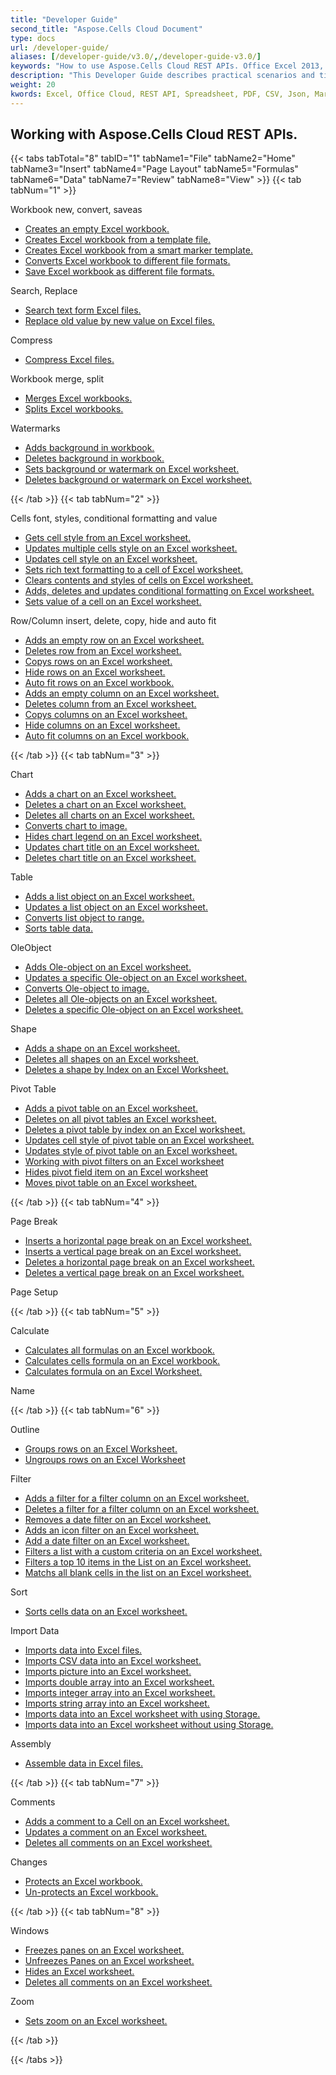 ```yaml
---
title: "Developer Guide"
second_title: "Aspose.Cells Cloud Document"
type: docs
url: /developer-guide/
aliases: [/developer-guide/v3.0/,/developer-guide-v3.0/]
keywords: "How to use Aspose.Cells Cloud REST APIs. Office Excel 2013,  Office Excel 2016,  Office Excel 2019,office Excel 365."
description: "This Developer Guide describes practical scenarios and tips to help you use specific Aspose.Cells for .NET features, achieve a certain Excel document appearance, or make a use case possible."
weight: 20
kwords: Excel, Office Cloud, REST API, Spreadsheet, PDF, CSV, Json, Markdwon, Developer Guide
---
```


## Working with Aspose.Cells Cloud REST APIs.

{{< tabs tabTotal="8" tabID="1" tabName1="File" tabName2="Home" tabName3="Insert" tabName4="Page Layout" tabName5="Formulas" tabName6="Data" tabName7="Review" tabName8="View" >}}
{{< tab tabNum="1" >}}
<div class="row">
    <div class="col-md-6">
        <p>Workbook new, convert, saveas</p>
        <ul>
            <li><a href="/cells/create-an-empty-excel-workbook/">Creates an empty Excel workbook.</a></li>
            <li><a href="/cells/create-excel-workbook-from-a-template-file/">Creates Excel workbook from a template file.</a></li>
            <li><a href="/cells/create-excel-workbook-from-a-smartmarker-template/">Creates Excel workbook from a smart marker template.</a></li>
            <li><a href="/cells/convert/">Converts Excel workbook to different file formats.</a></li>
            <li><a href="/cells/saveas-other-formats/">Save Excel workbook as different file formats.</a></li>
        </ul>
        <p>Search, Replace</p>
        <ul>
            <li><a href="/cells/search/">Search text form Excel files.</a></li>
            <li><a href="/cells/replace/">Replace old value by new value on Excel files.</a></li>
        </ul>
        <p>Compress</p>
        <ul>
            <li><a href="/cells/compress/">Compress Excel files.</a></li>
        </ul>
    </div>
    <div class="col-md-6">
        <p>Workbook merge, split</p>
        <ul>
            <li><a href="/cells/merge/">Merges Excel workbooks.</a></li>
            <li><a href="/cells/split/">Splits Excel workbooks.</a></li>
        </ul>
        <p>Watermarks</p>
        <ul>
            <li><a href="/cells/add-background-in-workbook/">Adds background in workbook.</a></li>
            <li><a href="/cells/delete-background-in-workbook/">Deletes background in workbook.</a></li>
            <li><a href="/cells/set-background-or-watermark-for-excel-worksheet/">Sets background or watermark on Excel worksheet.</a></li>
            <li><a href="/cells/delete-background-or-watermark-of-excel-worksheet/">Deletes background or watermark on Excel worksheet.</a></li>
        </ul>
    </div>
</div>
{{< /tab >}}
{{< tab tabNum="2" >}}
<div class="row">
    <div class="col-md-6">
        <p>Cells font, styles, conditional formatting and value</p>
        <ul>
            <li><a href="/cells/get-cell-style-from-a-worksheet/">Gets cell style from an Excel worksheet.</a></li>
            <li><a href="/cells/update-multiple-cells-style/">Updates multiple cells style on an Excel worksheet.</a></li>
            <li><a href="/cells/change-cell-style-in-excel-worksheet/">Updates cell style on an Excel worksheet.</a></li>
            <li><a href="/cells/apply-rich-text-formatting-to-a-cell/">Sets rich text formatting to a cell of Excel worksheet.</a></li>
            <li><a href="/cells/clear-contents-and-styles-of-cells-in-excel-worksheet/">Clears contents and styles of cells on Excel worksheet.</a></li>
            <li><a href="/cells/working-with-conditional-formatting/">Adds, deletes and updates conditional formatting on Excel worksheet.</a></li>
            <li><a href="/cells/set-value-of-a-cell-in-a-worksheet/">Sets value of a cell on an Excel worksheet.</a></li>
        </ul>
    </div>
    <div class="col-md-6">
        <p>Row/Column insert, delete, copy, hide and auto fit</p>
        <ul>
            <li><a href="/cells/add-an-empty-row-in-a-worksheet/">Adds an empty row on an Excel worksheet.</a></li>
            <li><a href="/cells/delete-row-from-a-worksheet/">Deletes row from an Excel worksheet.</a></li>
            <li><a href="/cells/copy-rows-in-excel-worksheet/">Copys rows on an Excel worksheet.</a></li>
            <li><a href="/cells/hide-rows-in-excel-worksheet/">Hide rows on an Excel worksheet.</a></li>
            <li><a href="/cells/auto-fit-rows-in-excel-workbooks/">Auto fit rows on an Excel workbook.</a></li>
            <li><a href="/cells/columns/add/">Adds an empty column on an Excel worksheet.</a></li>
            <li><a href="/cells/columns/delete/">Deletes column from an Excel worksheet.</a></li>
            <li><a href="/cells/columns/copy/">Copys columns on an Excel worksheet.</a></li>
            <li><a href="/cells/columns/hide/">Hide columns on an Excel worksheet.</a></li>
            <li><a href="/cells/columns/autofit/">Auto fit columns on an Excel workbook.</a></li>
        </ul>
    </div>
</div>
{{< /tab >}}
{{< tab tabNum="3" >}}
<div class="row">
    <div class="col-md-6">
        <p>Chart</p>
        <ul>
            <li><a href="/cells/add-a-chart-in-a-worksheet/">Adds a chart on an Excel worksheet.</a></li>
            <li><a href="/cells/delete-a-chart-from-a-worksheet/">Deletes a chart on an Excel worksheet.</a></li>
            <li><a href="/cells/delete-all-charts-from-a-worksheet/">Deletes all charts on an Excel worksheet.</a></li>
            <li><a href="/cells/convert-chart-to-image/">Converts chart to image.</a></li>
            <li><a href="/cells/hide-chart-legend-in-a-worksheet/">Hides chart legend on an Excel worksheet.</a></li>
            <li><a href="/cells/update-chart-title-in-excel-worksheet/">Updates chart title on an Excel worksheet.</a></li>
            <li><a href="/cells/delete-chart-title-in-a-worksheet/">Deletes chart title on an Excel worksheet.</a></li>
        </ul>
        <p>Table</p>
        <ul>
            <li><a href="/cells/add-a-list-object-or-table-inside-the-worksheet/">Adds a list object on an Excel worksheet.</a></li>
            <li><a href="/cells/update-a-list-object-or-table-inside-the-worksheet/">Updates a list object on an Excel worksheet.</a></li>
            <li><a href="/cells/convert-list-object-or-table-to-range/">Converts list object to range.</a></li>
            <li><a href="/cells/sort-table-data/">Sorts table data.</a></li>
        </ul>
        <p>OleObject</p>
        <ul>
            <li><a href="/cells/add-oleobject-to-excel-worksheet/">Adds Ole-object on an Excel worksheet.</a></li>
            <li><a href="/cells/update-a-specific-oleobject-from-excel-worksheet/">Updates a specific Ole-object on an Excel worksheet.</a></li>
            <li><a href="/cells/convert-oleobject-to-image/">Converts Ole-object to image.</a></li>
            <li><a href="/cells/delete-all-oleobjects-from-excel-worksheet/">Deletes all Ole-objects on an Excel worksheet.</a></li>
            <li><a href="/cells/delete-a-specific-oleobject-from-excel-worksheet/">Deletes a specific Ole-object on an Excel worksheet.</a></li>
        </ul>
    </div>
    <div class="col-md-6">
        <p>Shape</p>
        <ul>
            <li><a href="/cells/add-a-shape-inside-the-worksheet/">Adds a shape on an Excel worksheet.</a></li>
            <li><a href="/cells/delete-all-shapes-inside-the-worksheet/">Deletes all shapes on an Excel worksheet.</a></li>
            <li><a href="/cells/delete-a-shape-by-index-inside-the-worksheet/">Deletes a shape by Index on an Excel Worksheet.</a></li>
        </ul>
        <p>Pivot Table</p>
        <ul>
            <li><a href="/cells/add-a-pivot-table-in-a-worksheet/">Adds a pivot table on an Excel worksheet.</a></li>
            <li><a href="/cells/delete-worksheet-pivot-tables/">Deletes on all pivot tables an Excel worksheet.</a></li>
            <li><a href="/cells/delete-worksheet-pivot-table-by-index/">Deletes a pivot table by index on an Excel worksheet.</a></li>
            <li><a href="/cells/update-cell-style-for-pivot-table/">Updates cell style of pivot table on an Excel worksheet.</a></li>
            <li><a href="/cells/update-style-for-pivot-table/">Updates style of pivot table on an Excel worksheet.</a></li>
            <li><a href="/cells/working-with-pivot-filters/">Working with pivot filters on an Excel worksheet</a></li>
            <li><a href="/cells/hide-pivot-field-item/">Hides pivot field item on an Excel worksheet</a></li>
            <li><a href="/cells/move-pivot-table/">Moves pivot table on an Excel worksheet.</a></li>
        </ul>
    </div>
</div>
{{< /tab >}}
{{< tab tabNum="4" >}}
<div class="row">
    <div class="col-md-6">
        <p>Page Break</p>
        <ul>
            <li><a href="/cells/insert-horizontal-page-break-inside-worksheet/">Inserts a horizontal page break on an Excel worksheet.</a></li>
            <li><a href="/cells/insert-vertical-page-break-inside-worksheet/">Inserts a vertical page break on an Excel worksheet.</a></li>
            <li><a href="/cells/delete-horizontal-page-break-inside-worksheet/">Deletes a horizontal page break on an Excel worksheet.</a></li>
            <li><a href="/cells/delete-vertical-page-break-inside-worksheet/">Deletes a vertical page break on an Excel worksheet.</a></li>
        </ul>
    </div>
    <div class="col-md-6">
        <p>Page Setup</p>
        <ul>
        </ul>
    </div>
</div>
{{< /tab >}}
{{< tab tabNum="5" >}}
<div class="row">
    <div class="col-md-6">
        <p>Calculate</p>
        <ul>
            <li><a href="/cells/calculate-all-formulas-in-a-workbook/">Calculates all formulas on an Excel workbook.</a></li>
            <li><a href="/cells/calculate-cells-formula/">Calculates cells formula on an Excel workbook.</a></li>
            <li><a href="/cells/calculate-formula-in-a-worksheet/">Calculates formula on an Excel Worksheet.</a></li>
        </ul>
    </div>
    <div class="col-md-6">
        <p>Name</p>
        <ul>
        </ul>
    </div>
</div>
{{< /tab >}}
{{< tab tabNum="6" >}}
<div class="row">
    <div class="col-md-6">
        <p>Outline</p>
        <ul>
            <li><a href="/cells/group-rows-in-excel-worksheet/">Groups rows on an Excel Worksheet.</a></li>
            <li><a href="/cells/ungroup-rows-in-excel-worksheet/">Ungroups rows on an Excel Worksheet</a></li>
        </ul>
        <p>Filter</p>
        <ul>
            <li><a href="/cells/add-a-filter-for-a-filter-column/">Adds a filter for a filter column on an Excel worksheet.</a></li>
            <li><a href="/cells/delete-a-filter-for-a-filter-column/">Deletes a filter for a filter column on an Excel worksheet.</a></li>
            <li><a href="/cells/remove-a-date-filter/">Removes a date filter on an Excel worksheet.</a></li>
            <li><a href="/cells/add-an-icon-filter/">Adds an icon filter on an Excel worksheet.</a></li>
            <li><a href="/cells/add-date-filter-in-a-worksheet/">Add a date filter on an Excel worksheet.</a></li>
            <li><a href="/cells/filter-data-by-using-an-autofilter/">Filters a list with a custom criteria on an Excel worksheet.</a></li>
            <li><a href="/cells/filter-the-top-10-items-in-the-list/">Filters a top 10 items in the List on an Excel worksheet.</a></li>
            <li><a href="/cells/match-all-blank-cells-in-the-list/">Matchs all blank cells in the list on an Excel worksheet.</a></li>
        </ul>
            <p>Sort</p>
        <ul>
            <li><a href="/cells/sort-worksheet-data/">Sorts cells data on an Excel worksheet.</a></li>
        </ul>
    </div>
    <div class="col-md-6">
        <p>Import Data</p>
        <ul>
            <li><a href="/cells/import/">Imports data into Excel files.</a></li>
            <li><a href="/cells/import-csv-data-into-worksheet/">Imports CSV data into an Excel worksheet.</a></li>
            <li><a href="/cells/import/picture/">Imports picture into an Excel worksheet.</a></li>
            <li><a href="/cells/import/double-array/">Imports double array into an Excel worksheet.</a></li>
            <li><a href="/cells/import/integer-array/">Imports integer array into an Excel worksheet.</a></li>
            <li><a href="/cells/import/string-array/">Imports string array into an Excel worksheet.</a></li>
            <li><a href="/cells/import/with-using-storage/">Imports data into an Excel worksheet with using Storage.</a></li>
            <li><a href="/cells/import/without-using-storage/">Imports data into an Excel worksheet without using Storage.</a></li>
        </ul>
        <p>Assembly</p>
        <ul>
            <li><a href="/cells/assembly/">Assemble data in Excel files.</a></li>
        </ul>
    </div>
</div>
{{< /tab >}}
{{< tab tabNum="7" >}}
<div class="row">
    <div class="col-md-6">
        <p>Comments</p>
        <ul>
            <li><a href="/cells/add-a-comment-to-a-cell-in-a-worksheet/">Adds a comment to a Cell on an Excel worksheet.</a></li>
            <li><a href="/cells/update-a-comment-in-excel-workbook/">Updates a comment on an Excel worksheet.</a></li>
            <li><a href="/cells/delete-all-comments-in-a-worksheet/">Deletes all comments on an Excel worksheet.</a></li>
        </ul>
    </div>
    <div class="col-md-6">
        <p>Changes</p>
        <ul>
            <li><a href="/cells/protect-excel-workbooks/">Protects an Excel workbook.</a></li>
            <li><a href="/cells/unprotect-excel-workbooks/">Un-protects an Excel workbook.</a></li>
        </ul>
    </div>
</div>
{{< /tab >}}
{{< tab tabNum="8" >}}
<div class="row">
    <div class="col-md-6">
        <p>Windows</p>
        <ul>
            <li><a href="/cells/freeze-panes-in-excel-worksheet/">Freezes panes on an Excel worksheet.</a></li>
            <li><a href="/cells/unfreeze-panes-in-excel-worksheet/">Unfreezes Panes on an Excel worksheet.</a></li>
            <li><a href="/cells/hide-excel-worksheets/">Hides an Excel worksheet.</a></li>
            <li><a href="/cells/unhide-excel-worksheets/">Deletes all comments on an Excel worksheet.</a></li>
        </ul>
    </div>
    <div class="col-md-6">
        <p>Zoom</p>
        <ul>
            <li><a href="/cells/set-zoom-in-excel-worksheet/">Sets zoom on an Excel worksheet.</a></li>
        </ul>
    </div>
</div>
{{< /tab >}}

{{< /tabs >}}
